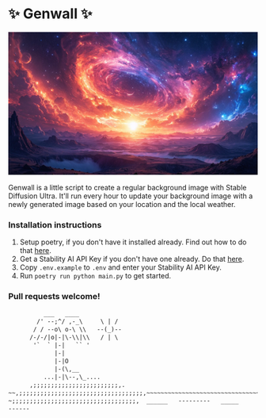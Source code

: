 # ✨ Genwall ✨

![example_background](./example.jpeg)

Genwall is a little script to create a regular background image with Stable Diffusion Ultra. It'll run every hour to update your background image with a newly generated image based on your location and the local weather.

### Installation instructions

1. Setup poetry, if you don't have it installed already. Find out how to do that [here](https://python-poetry.org/docs/).
2. Get a Stability AI API Key if you don't have one already. Do that [here](https://platform.stability.ai/docs/api-reference).
3. Copy `.env.example` to `.env` and enter your Stability AI API Key.
4. Run `poetry run python main.py` to get started.

### Pull requests welcome!
```
          ___   ____
        /' --;^/ ,-_\     \ | /
       / / --o\ o-\ \\   --(_)--
      /-/-/|o|-|\-\\|\\   / | \
       '`  ` |-|   `` '
             |-|
             |-|O
             |-(\,__
          ...|-|\--,\_....
      ,;;;;;;;;;;;;;;;;;;;;;;;;,.
~~,;;;;;;;;;;;;;;;;;;;;;;;;;;;;;;;;;;;,~~~~~~~~~~~~~~~~~~~~~~~~~~~~~~~~~~~~~~~
~;;;;;;;;;;;;;;;;;;;;;;;;;;;;;;;;;;;,  ______   ---------   _____     ------
```